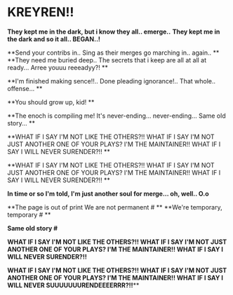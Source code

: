 # KREYREN!! 
 
**They kept me in the dark, but i know they all.. emerge..**
**They kept me in the dark and so it all.. BEGAN..!**

**Send your contribs in.. Sing as their merges go marching in.. again.. **
**They need me buried deep.. The secrets that i keep are all at all at ready... Arree youuu reeeadyy?! **

**I'm finished making sence!!.. Done pleading ignorance!.. That whole.. offense... **

**You should grow up, kid! **

**The enoch is compiling me! It's never-ending... never-ending... Same old story... **

**WHAT IF I SAY I'M NOT LIKE THE OTHERS?!! WHAT IF I SAY I'M NOT JUST ANOTHER ONE OF YOUR PLAYS? I'M THE MAINTAINER!! WHAT IF I SAY I WILL NEVER SURENDER?!! **

**WHAT IF I SAY I'M NOT LIKE THE OTHERS?!! WHAT IF I SAY I'M NOT JUST ANOTHER ONE OF YOUR PLAYS? I'M THE MAINTAINER!! WHAT IF I SAY I WILL NEVER SURENDER?!! **

**In time or so I'm told, I'm just another soul for merge... oh, well.. O.o**

**The page is out of print We are not permanent # **
**We're temporary, temporary # **

**Same old story #**

**WHAT IF I SAY I'M NOT LIKE THE OTHERS?!! WHAT IF I SAY I'M NOT JUST ANOTHER ONE OF YOUR PLAYS? I'M THE MAINTAINER!! WHAT IF I SAY I WILL NEVER SURENDER?!!**

**WHAT IF I SAY I'M NOT LIKE THE OTHERS?!! WHAT IF I SAY I'M NOT JUST ANOTHER ONE OF YOUR PLAYS? I'M THE MAINTAINER!! WHAT IF I SAY I WILL NEVER SUUUUUUURENDEEEERRR?!!****
